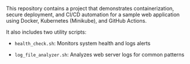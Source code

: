 This repository contains a project that demonstrates containerization, secure deployment, and CI/CD automation for a sample web application using Docker, Kubernetes (Minikube), and GitHub Actions.

It also includes two utility scripts:

- `health_check.sh`: Monitors system health and logs alerts

- `log_file_analyzer.sh`: Analyzes web server logs for common patterns
